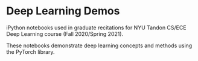 # Deep Learning Demos
iPython notebooks used in graduate recitations for NYU Tandon CS/ECE Deep Learning course (Fall 2020/Spring 2021).

These notebooks demonstrate deep learning concepts and methods using the PyTorch library.

